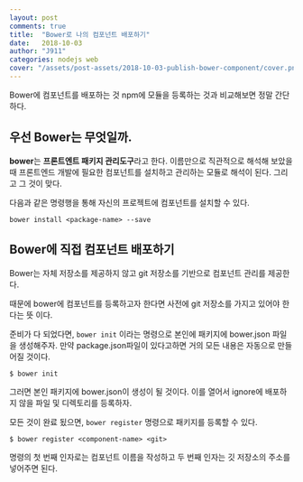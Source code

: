 ```yaml
---
layout: post
comments: true
title:  "Bower로 나의 컴포넌트 배포하기"
date:   2018-10-03
author: "J911"
categories: nodejs web
cover: "/assets/post-assets/2018-10-03-publish-bower-component/cover.png"
---
```

Bower에 컴포넌트를 배포하는 것 npm에 모듈을 등록하는 것과 비교해보면 정말 간단하다.

## 우선 Bower는 무엇일까.
**bower**는 **프론트엔트 패키지 관리도구**라고 한다. 이름만으로 직관적으로 해석해 보았을 때 프론트엔드 개발에 필요한 컴포넌트를 설치하고 관리하는 모듈로 해석이 된다. 그리고 그 것이 맞다.

다음과 같은 명령행을 통해 자신의 프로젝트에 컴포넌트를 설치할 수 있다.
```
bower install <package-name> --save
```

## Bower에 직접 컴포넌트 배포하기
Bower는 자체 저장소를 제공하지 않고 git 저장소를 기반으로 컴포넌트 관리를 제공한다.

때문에 bower에 컴포넌트를 등록하고자 한다면 사전에 git 저장소를 가지고 있어야 한다는 뜻 이다.

준비가 다 되었다면, `bower init` 이라는 명령으로 본인에 패키지에 bower.json 파일을 생성해주자. 만약 package.json파일이 있다고하면 거의 모든 내용은 자동으로 만들어질 것이다.

```
$ bower init
```

그러면 본인 패키지에 bower.json이 생성이 될 것이다. 이를 열어서 ignore에 배포하지 않을 파일 및 디렉토리를 등록하자.

모든 것이 완료 됬으면, `bower register` 명령으로 패키지를 등록할 수 있다.

```
$ bower register <component-name> <git>
```

명령의 첫 번째 인자로는 컴포넌트 이름을 작성하고 두 번째 인자는 깃 저장소의 주소를 넣어주면 된다.

